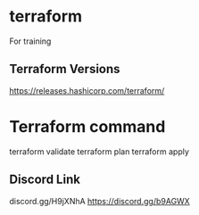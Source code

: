 # terraform
For training

## Terraform Versions
https://releases.hashicorp.com/terraform/

# Terraform command
terraform validate
terraform plan 
terraform apply

## Discord Link
discord.gg/H9jXNhA
https://discord.gg/b9AGWX
